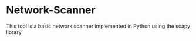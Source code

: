 # Network-Scanner
This tool is a basic network scanner implemented in Python using the scapy library
